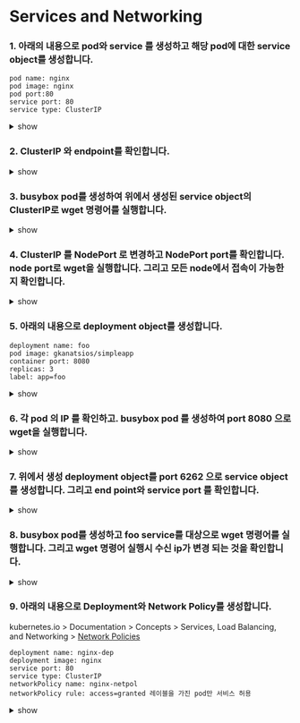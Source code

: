 # Services and Networking

### 1. 아래의 내용으로 pod와 service 를 생성하고 해당 pod에 대한 service object를 생성합니다.

```
pod name: nginx
pod image: nginx
pod port:80
service port: 80
service type: ClusterIP
```

<details><summary>show</summary>
<p>

```bash
kubectl run nginx --image=nginx --restart=Never --port=80 --expose
# observe that a pod as well as a service are created
```

</p>
</details>


### 2. ClusterIP 와 endpoint를 확인합니다.

<details><summary>show</summary>
<p>

```bash
kubectl get svc nginx # services
kubectl get ep # endpoints
```

</p>
</details>

### 3. busybox pod를 생성하여 위에서 생성된 service object의 ClusterIP로 wget 명령어를 실행합니다.

<details><summary>show</summary>
<p>

```bash
kubectl get svc nginx # get the IP (something like 10.108.93.130)
kubectl run busybox --rm --image=busybox -it --restart=Never -- sh
wget -O- IP:80
exit
```

</p>
or

<p>

```bash
IP=$(kubectl get svc nginx --template={{.spec.clusterIP}}) # get the IP (something like 10.108.93.130)
kubectl run busybox --rm --image=busybox -it --restart=Never --env="IP=$IP" -- wget -O- $IP:80 --timeout 2
# Tip: --timeout is optional, but it helps to get answer more quickly when connection fails (in seconds vs minutes)
```

</p>
</details>

### 4. ClusterIP 를 NodePort 로 변경하고 NodePort port를 확인합니다. node port로 wget을 실행합니다. 그리고 모든 node에서 접속이 가능한지 확인합니다.

<details><summary>show</summary>
<p>

```bash
kubectl edit svc nginx
```

```yaml
apiVersion: v1
kind: Service
metadata:
  creationTimestamp: 2018-06-25T07:55:16Z
  name: nginx
  namespace: default
  resourceVersion: "93442"
  selfLink: /api/v1/namespaces/default/services/nginx
  uid: 191e3dac-784d-11e8-86b1-00155d9f663c
spec:
  clusterIP: 10.97.242.220
  ports:
  - port: 80
    protocol: TCP
    targetPort: 80
  selector:
    run: nginx
  sessionAffinity: None
  type: NodePort # change cluster IP to nodeport
status:
  loadBalancer: {}
```

or

```bash
kubectl patch svc nginx -p '{"spec":{"type":"NodePort"}}' 
```

```bash
kubectl get svc
NAME         TYPE        CLUSTER-IP       EXTERNAL-IP   PORT(S)        AGE
kubernetes   ClusterIP   10.96.0.1        <none>        443/TCP        1d
nginx        NodePort    10.107.253.138   <none>        80:31931/TCP   3m
```

```bash
wget -O- NODE_IP:31931 # if you're using Kubernetes with Docker for Windows/Mac, try 127.0.0.1
#if you're using minikube, try minikube ip, then get the node ip such as 192.168.99.117
```
</p>
</details>

### 5. 아래의 내용으로 deployment object를 생성합니다.

```
deployment name: foo
pod image: gkanatsios/simpleapp
container port: 8080
replicas: 3
label: app=foo
```
<details><summary>show</summary>
<p>

```bash
kubectl create deploy foo --image=dgkanatsios/simpleapp --port=8080 --replicas=3
kubectl label deployment foo --overwrite app=foo
```
</p>
</details>

### 6. 각 pod 의 IP 를 확인하고. busybox pod 를 생성하여 port 8080 으로 wget을 실행합니다.

<details><summary>show</summary>
<p>


```bash
kubectl get pods -l app=foo -o wide # 'wide' will show pod IPs
kubectl run busybox --image=busybox --restart=Never -it --rm -- sh
wget -O- POD_IP:8080 # do not try with pod name, will not work
# try hitting all IPs to confirm that hostname is different
exit
# or
kubectl get po -o wide -l app=foo | awk '{print $6}' | grep -v IP | xargs -L1 -I '{}' kubectl run --rm -ti tmp --restart=Never --image=busybox -- wget -O- http://\{\}:8080
```

</p>
</details>

### 7. 위에서 생성 deployment object를  port 6262 으로 service object를 생성합니다. 그리고 end point와 service port 를 확인합니다.

<details><summary>show</summary>
<p>

```bash
kubectl expose deploy foo --port=6262 --target-port=8080
kubectl get service foo # you will see ClusterIP as well as port 6262
kubectl get endpoints foo # you will see the IPs of the three replica nodes, listening on port 8080
```

</p>
</details>

### 8. busybox pod를 생성하고 foo service를 대상으로 wget 명령어를 실행합니다. 그리고 wget 명령어 실행시 수신 ip가 변경 되는 것을 확인합니다.

<details><summary>show</summary>
<p>

```bash
kubectl get svc # get the foo service ClusterIP
kubectl run busybox --image=busybox -it --rm --restart=Never -- sh
wget -O- foo:6262 # DNS works! run it many times, you'll see different pods responding
wget -O- SERVICE_CLUSTER_IP:6262 # ClusterIP works as well
# you can also kubectl logs on deployment pods to see the container logs
```

</p>
</details>

### 9. 아래의 내용으로 Deployment와 Network Policy를 생성합니다.
kubernetes.io > Documentation > Concepts > Services, Load Balancing, and Networking > [Network Policies](https://kubernetes.io/docs/concepts/services-networking/network-policies/)

```
deployment name: nginx-dep
deployment image: nginx
service port: 80
service type: ClusterIP
networkPolicy name: nginx-netpol
networkPolicy rule: access=granted 레이블을 가진 pod만 서비스 허용
```

<details><summary>show</summary>
<p>

```bash
kubectl create deployment nginx --image=nginx --replicas=2
kubectl expose deployment nginx --port=80

kubectl describe svc nginx # see the 'app=nginx' selector for the pods
# or
kubectl get svc nginx -o yaml

vi policy.yaml
```

```YAML
kind: NetworkPolicy
apiVersion: networking.k8s.io/v1
metadata:
  name: access-nginx # pick a name
spec:
  podSelector:
    matchLabels:
      app: nginx # selector for the pods
  ingress: # allow ingress traffic
  - from:
    - podSelector: # from pods
        matchLabels: # with this label
          access: granted
```

```bash
# Create the NetworkPolicy
kubectl create -f policy.yaml

# Check if the Network Policy has been created correctly
# make sure that your cluster's network provider supports Network Policy (https://kubernetes.io/docs/tasks/administer-cluster/declare-network-policy/#before-you-begin)
kubectl run busybox --image=busybox --rm -it --restart=Never -- wget -O- http://nginx:80 --timeout 2                          # This should not work. --timeout is optional here. But it helps to get answer more quickly (in seconds vs minutes)
kubectl run busybox --image=busybox --rm -it --restart=Never --labels=access=granted -- wget -O- http://nginx:80 --timeout 2  # This should be fine
```

</p>
</details>
